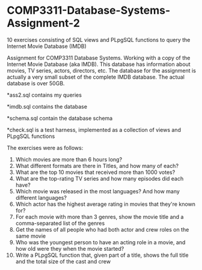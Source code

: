 # COMP3311-Database-Systems-Assignment-2
10 exercises consisting of SQL views and PLpgSQL functions to query the Internet Movie Database (IMDB)


Assignment for COMP3311 Database Systems.
Working with a copy of the Internet Movie Database (aka IMDB). This database has information about movies, TV series, actors, directors, etc. The database for the assignment is actually a very small subset of the complete IMDB database. The actual database is over 50GB. 

*ass2.sql contains my queries

*imdb.sql contains the database

*schema.sql contain the database schema

*check.sql is a test harness, implemented as a collection of views and PLpgSQL functions



The exercises were as follows:
1. Which movies are more than 6 hours long?
1. What different formats are there in Titles, and how many of each? 
1. What are the top 10 movies that received more than 1000 votes? 
1. What are the top-rating TV series and how many episodes did each have? 
1. Which movie was released in the most languages? And how many different languages? 
1. Which actor has the highest average rating in movies that they're known for? 
1. For each movie with more than 3 genres, show the movie title and a comma-separated list of the genres 
1. Get the names of all people who had both actor and crew roles on the same movie 
1. Who was the youngest person to have an acting role in a movie, and how old were they when the movie started? 
1. Write a PLpgSQL function that, given part of a title, shows the full title and the total size of the cast and crew 



